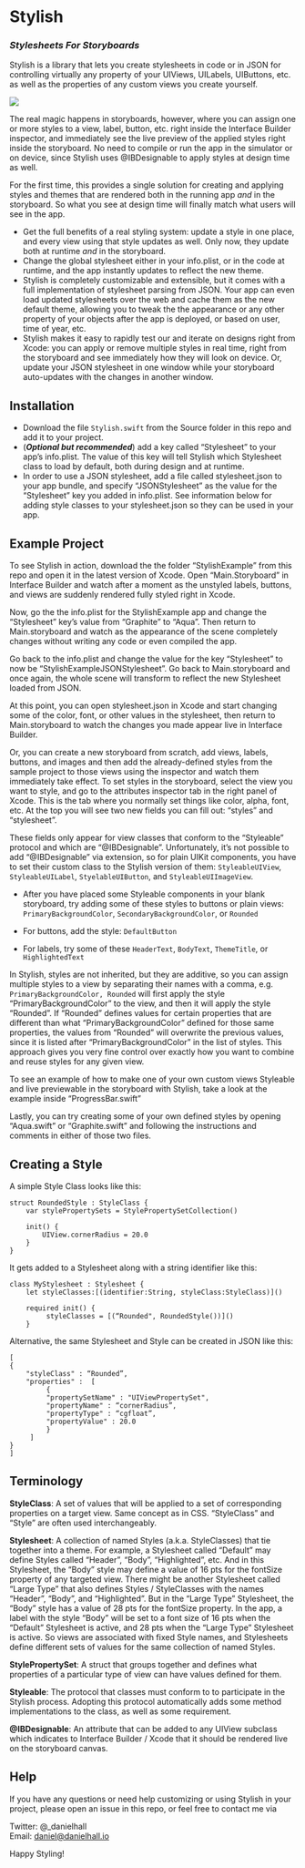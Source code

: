 # Stylish
### _Stylesheets For Storyboards_
Stylish is a library that lets you create stylesheets in code or in JSON for controlling virtually any property of your UIViews, UILabels, UIButtons, etc. as well as the properties of any custom views you create yourself.

![][image-1]

The real magic happens in storyboards, however, where you can assign one or more styles to a view, label, button, etc. right inside the Interface Builder inspector, and immediately see the live preview of the applied styles right inside the storyboard.  No need to compile or run the app in the simulator or on device, since Stylish uses @IBDesignable to apply styles at design time as well.  

For the first time, this provides a single solution for creating and applying styles and themes that are rendered both in the running app _and_ in the storyboard. So what you see at design time will finally match what users will see in the app. 

- Get the full benefits of a real styling system: update a style in one place, and every view using that style updates as well.  Only now, they update both at runtime _and_ in the storyboard.
- Change the global stylesheet either in your info.plist, or in the code at runtime, and the app instantly updates to reflect the new theme.
- Stylish is completely customizable and extensible, but it comes with a full implementation of stylesheet parsing from JSON. Your app can even load updated stylesheets over the web and cache them as the new default theme, allowing you to tweak the the appearance or any other property of your objects after the app is deployed, or based on user, time of year, etc. 
- Stylish makes it easy to rapidly test our and iterate on designs right from Xcode:  you can apply or remove multiple styles in real time, right from the storyboard and see immediately how they will look on device.  Or, update your JSON stylesheet in one window while your storyboard auto-updates with the changes in another window.

## Installation

- Download the file `Stylish.swift` from the Source folder in this repo and add it to your project.
- (**_Optional but recommended_**) add a key called “Stylesheet” to your app’s info.plist. The value of this key will tell Stylish which Stylesheet class to load by default, both during design and at runtime.
- In order to use a JSON stylesheet, add a file called stylesheet.json to your app bundle, and specify “JSONStylesheet” as the value for the “Stylesheet” key you added in info.plist. See information below for adding style classes to your stylesheet.json so they can be used in your app.

## Example Project

To see Stylish in action, download the the folder “StylishExample” from this repo and open it in the latest version of Xcode. Open “Main.Storyboard” in Interface Builder and watch after a moment as the unstyled labels, buttons, and views are suddenly rendered fully styled right in Xcode. 

Now, go the the info.plist for the StylishExample app and change the “Stylesheet” key’s value from “Graphite” to “Aqua”. Then return to Main.storyboard and watch as the appearance of the scene completely changes without writing any code or even compiled the app.

Go back to the info.plist and change the value for the key “Stylesheet” to now be “StylishExampleJSONStylesheet”.  Go back to Main.storyboard and once again, the whole scene will transform to reflect the new Stylesheet loaded from JSON. 

At this point, you can open stylesheet.json in Xcode and start changing some of the color, font, or other values in the stylesheet, then return to Main.storyboard to watch the changes you made appear live in Interface Builder.

Or, you can create a new storyboard from scratch, add views, labels, buttons, and images and then add the already-defined styles from the sample project to those views using the inspector and watch them immediately take effect. To set styles in the storyboard, select the view you want to style, and go to the attributes inspector tab in the right panel of Xcode.  This is the tab where you normally set things like color, alpha, font, etc. At the top you will see two new fields you can fill out:  “styles” and “stylesheet”.  

These fields only appear for view classes that conform to the “Styleable” protocol and which are “@IBDesignable”.  Unfortunately, it’s not possible to add “@IBDesignable” via extension, so for plain UIKit components, you have to set their custom class to the Stylish version of them: `StyleableUIView`, `StyleableUILabel`, `StyelableUIButton`, and `StyleableUIImageView`.

- After you have placed some Styleable components in your blank storyboard, try adding some of these styles to buttons or plain views:  `PrimaryBackgroundColor`, `SecondaryBackgroundColor`, or `Rounded`

- For buttons, add the style: `DefaultButton`

- For labels, try some of these `HeaderText`, `BodyText`, `ThemeTitle`, or `HighlightedText`

In Stylish, styles are not inherited, but they are additive, so you can assign multiple styles to a view by separating their names with a comma, e.g.  `PrimaryBackgroundColor, Rounded` will  first apply the style “PrimaryBackgroundColor” to the view, and then it will apply the style “Rounded”. If “Rounded” defines values for certain properties that are different than what “PrimaryBackgroundColor” defined for those same properties, the values from “Rounded” will overwrite the previous values, since it is listed after “PrimaryBackgroundColor” in the list of styles.  This approach gives you very fine control over exactly how you want to combine and reuse styles for any given view. 

To see an example of how to make one of your own custom views Styleable and live previewable in the storyboard with Stylish, take a look at the example inside “ProgressBar.swift”

Lastly, you can try creating some of your own defined styles by opening “Aqua.swift” or “Graphite.swift” and following the instructions and comments in either of those two files. 


## Creating a Style

A simple Style Class looks like this:

```
struct RoundedStyle : StyleClass {
    var stylePropertySets = StylePropertySetCollection()
    
    init() {
        UIView.cornerRadius = 20.0
    }
} 
```

It gets added to a Stylesheet along with a string identifier like this:

```
class MyStylesheet : Stylesheet {
    let styleClasses:[(identifier:String, styleClass:StyleClass)]()

    required init() {
         styleClasses = [(“Rounded", RoundedStyle())]()
    }
```

Alternative, the same Stylesheet and Style can be created in JSON like this:

```
[  
{  
    "styleClass" : “Rounded”,  
    "properties" :  [  
         {  
         "propertySetName" : "UIViewPropertySet",  
         "propertyName" : “cornerRadius”,  
         "propertyType" : “cgfloat”,  
         "propertyValue" : 20.0  
         }  
     ]  
}  
]
```


## Terminology

**StyleClass**: A set of values that will be applied to a set of corresponding properties on a target view. Same concept as in CSS.  “StyleClass” and “Style” are often used interchangeably.

**Stylesheet**: A collection of named Styles (a.k.a. StyleClasses) that tie together into a theme.  For example, a Stylesheet called “Default” may define Styles called “Header”, “Body”, “Highlighted”, etc. And in this Stylesheet, the “Body” style may define a value of 16 pts for the fontSize property of any targeted view. There might be another Stylesheet called “Large Type” that also defines Styles / StyleClasses with the names “Header”, “Body”, and “Highlighted”.  But in the “Large Type” Stylesheet, the “Body” style has a value of 28 pts for the fontSize property. In the app, a label with the style “Body” will be set to a font size of 16 pts when the “Default” Stylesheet is active, and 28 pts when the “Large Type” Stylesheet is active.  So views are associated with fixed Style names, and Stylesheets define different sets of values for the same collection of named Styles.  

**StylePropertySet**: A struct that groups together and defines what  properties of a particular type of view can have values defined for them.

**Styleable**: The protocol that classes must conform to to participate in the Stylish process. Adopting this protocol automatically adds some method implementations to the class, as well as some requirement. 

**@IBDesignable**: An attribute that can be added to any UIView subclass which indicates to Interface Builder / Xcode that it should be rendered live on the storyboard canvas.

## Help

If you have any questions or need help customizing or using Stylish in your project, please open an issue in this repo, or feel free to contact me via

Twitter: @\_danielhall   
Email: daniel@danielhall.io


Happy Styling!



[image-1]:	Stylish.gif